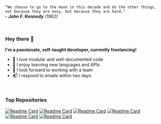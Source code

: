 `“We choose to go to the moon in this decade and do the other things, not because they are easy, but because they are hard."`
<br>
***- John F. Kennedy*** *(1962)*

<br>

### Hey there :wave:

**I'm a passionate, self-taught developer, 
currently freelancing!**
  
- :green_heart: I love modular and well-documented code
- :blue_book: I enjoy learning new languages and APIs
- :couple: I look forward to working with a team
- :mailbox_with_mail: I respond to emails within two days

<br>

### Top Repositories
[![Readme Card](https://github-readme-stats.vercel.app/api/pin/?username=ericballard&repo=cryptotrader&theme=gotham )](https://github.com/EricBallard/CryptoTrader)
[![Readme Card](https://github-readme-stats.vercel.app/api/pin/?username=ericballard&repo=fishjs&theme=gotham )](https://github.com/EricBallard/Fishjs)
[![Readme Card](https://github-readme-stats.vercel.app/api/pin/?username=ericballard&repo=humanmouse&theme=gotham  )](https://github.com/EricBallard/HumanMouse)
[![Readme Card](https://github-readme-stats.vercel.app/api/pin/?username=ericballard&repo=sslchat&theme=gotham )](https://github.com/EricBallard/SSLChat)
[![Readme Card](https://github-readme-stats.vercel.app/api/pin/?username=ericballard&repo=ddosim&theme=gotham )](https://github.com/EricBallard/DDoSim)
[![Readme Card](https://github-readme-stats.vercel.app/api/pin/?username=ericballard&repo=memorymanipulator&theme=gotham )](https://github.com/EricBallard/MemoryManipulator)
